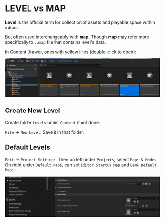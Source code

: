 # LEVEL vs MAP

**Level** is the official term for collection of assets and playable space within editor.

But often used interchangeably with **map**. Though **map** may refer more specifically to `.umap` file that contains level's data.

In Content Drawer, ones with yellow lines (double-click to open):

![Map](/assets/Map.png)

## Create New Level

Create folder `Levels` under `Content` if not done.

`File` &rarr; `New Level`. Save it in that folder.

## Default Levels

`Edit` &rarr; `Project Settings`. Then on left under `Projects`, select `Maps & Modes`. On right under `Default Maps`, can set `Editor Startup Map` and `Game Default Map`:

![Default Maps](/assets/project-settings-default-maps.png)

